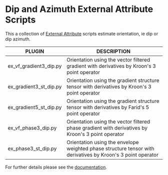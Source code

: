 # Dip and Azimuth External Attribute Scripts
This a collection of [External Attribute](http://waynegm.github.io/OpendTect-Plugin-Docs/Attributes/ExternalAttrib/) scripts estimate orientation, ie dip or dip azimuth.

| PLUGIN | DESCRIPTION |
|--------|-------------|
| ex_vf_gradient3_dip.py | Orientation using the vector filtered gradient with derivatives by Kroon's 3 point operator |
| ex_gradient3_st_dip.py | Orientation using the gradient structure tensor with derivatives by Kroon's 3 point operator|
| ex_gradient5_st_dip.py | Orientation using the gradient structure tensor with derivatives by Farid's 5 point operator|
| ex_vf_phase3_dip.py | Orientation using the vector filtered phase gradient with derivatives by Kroon's 3 point operator |
| ex_phase3_st_dip.py | Orientation using the envelope weighted phase structure tensor with derivatives by Kroon's 3 point operator |


For further details please see the [documentation](http://waynegm.github.io/OpendTect-Plugin-Docs/External_Attributes/DipAndAzimuth).
